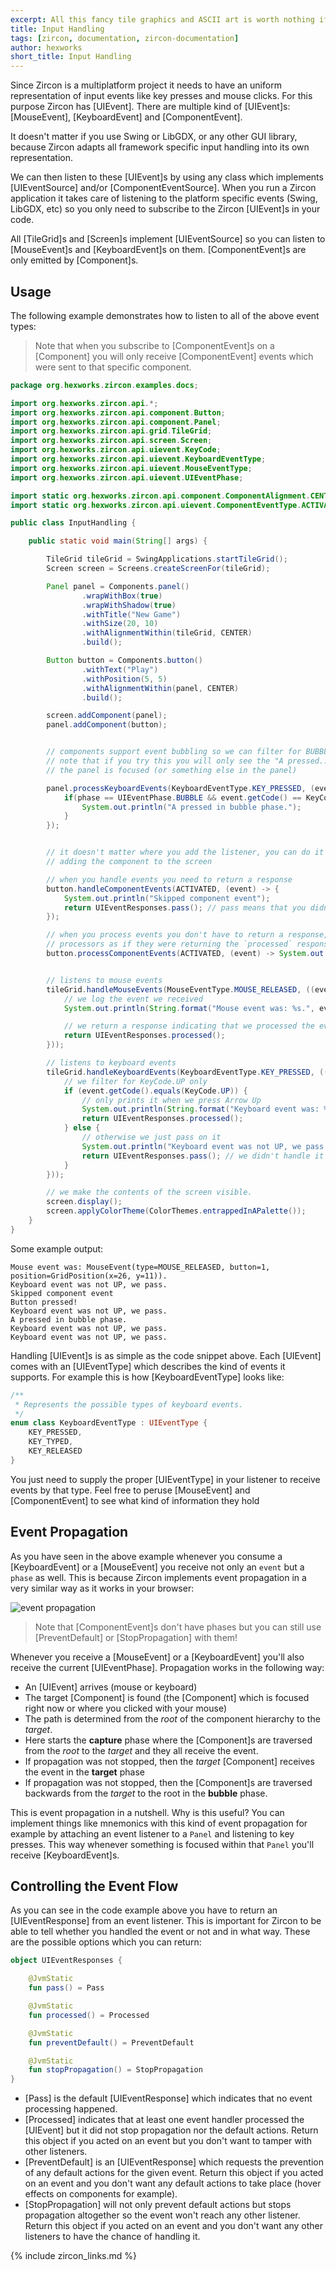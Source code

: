 ```yaml
---
excerpt: All this fancy tile graphics and ASCII art is worth nothing if your player's can't interact with your game! In this article we'll learn how to handle Inputs in Zircon!
title: Input Handling
tags: [zircon, documentation, zircon-documentation]
author: hexworks
short_title: Input Handling
---
```


Since Zircon is a multiplatform project it needs to have an uniform representation of input events like
key presses and mouse clicks. For this purpose Zircon has [UIEvent]. There are multiple kind of [UIEvent]s:
[MouseEvent], [KeyboardEvent] and [ComponentEvent].

It doesn't matter if you use Swing or LibGDX, or any other GUI library, because Zircon adapts all framework
specific input handling into its own representation.

We can then listen to these [UIEvent]s by using any class which implements [UIEventSource] and/or [ComponentEventSource].
When you run a Zircon application it takes care of listening to the platform specific events (Swing, LibGDX, etc) so you
only need to subscribe to the Zircon [UIEvent]s in your code.

All [TileGrid]s and [Screen]s implement [UIEventSource] so you can listen to [MouseEvent]s and [KeyboardEvent]s on them.
[ComponentEvent]s are only emitted by [Component]s.

## Usage

The following example demonstrates how to listen to all of the above event types:

> Note that when you subscribe to [ComponentEvent]s on a [Component] you will only receive [ComponentEvent] events which
were sent to that specific component.

```java
package org.hexworks.zircon.examples.docs;

import org.hexworks.zircon.api.*;
import org.hexworks.zircon.api.component.Button;
import org.hexworks.zircon.api.component.Panel;
import org.hexworks.zircon.api.grid.TileGrid;
import org.hexworks.zircon.api.screen.Screen;
import org.hexworks.zircon.api.uievent.KeyCode;
import org.hexworks.zircon.api.uievent.KeyboardEventType;
import org.hexworks.zircon.api.uievent.MouseEventType;
import org.hexworks.zircon.api.uievent.UIEventPhase;

import static org.hexworks.zircon.api.component.ComponentAlignment.CENTER;
import static org.hexworks.zircon.api.uievent.ComponentEventType.ACTIVATED;

public class InputHandling {

    public static void main(String[] args) {

        TileGrid tileGrid = SwingApplications.startTileGrid();
        Screen screen = Screens.createScreenFor(tileGrid);

        Panel panel = Components.panel()
                .wrapWithBox(true)
                .wrapWithShadow(true)
                .withTitle("New Game")
                .withSize(20, 10)
                .withAlignmentWithin(tileGrid, CENTER)
                .build();

        Button button = Components.button()
                .withText("Play")
                .withPosition(5, 5)
                .withAlignmentWithin(panel, CENTER)
                .build();

        screen.addComponent(panel);
        panel.addComponent(button);


        // components support event bubbling so we can filter for BUBBLE events here
        // note that if you try this you will only see the "A pressed..." message when
        // the panel is focused (or something else in the panel)

        panel.processKeyboardEvents(KeyboardEventType.KEY_PRESSED, (event, phase) -> {
            if(phase == UIEventPhase.BUBBLE && event.getCode() == KeyCode.KEY_A) {
                System.out.println("A pressed in bubble phase.");
            }
        });


        // it doesn't matter where you add the listener, you can do it before or after
        // adding the component to the screen

        // when you handle events you need to return a response
        button.handleComponentEvents(ACTIVATED, (event) -> {
            System.out.println("Skipped component event");
            return UIEventResponses.pass(); // pass means that you didn't handle the event
        });

        // when you process events you don't have to return a response, Zircon will treat
        // processors as if they were returning the `processed` response.
        button.processComponentEvents(ACTIVATED, (event) -> System.out.println("Button pressed!"));


        // listens to mouse events
        tileGrid.handleMouseEvents(MouseEventType.MOUSE_RELEASED, ((event, phase) -> {
            // we log the event we received
            System.out.println(String.format("Mouse event was: %s.", event));

            // we return a response indicating that we processed the event
            return UIEventResponses.processed();
        }));

        // listens to keyboard events
        tileGrid.handleKeyboardEvents(KeyboardEventType.KEY_PRESSED, ((event, phase) -> {
            // we filter for KeyCode.UP only
            if (event.getCode().equals(KeyCode.UP)) {
                // only prints it when we press Arrow Up
                System.out.println(String.format("Keyboard event was: %s.", event));
                return UIEventResponses.processed();
            } else {
                // otherwise we just pass on it
                System.out.println("Keyboard event was not UP, we pass.");
                return UIEventResponses.pass(); // we didn't handle it so we pass on the event
            }
        }));

        // we make the contents of the screen visible.
        screen.display();
        screen.applyColorTheme(ColorThemes.entrappedInAPalette());
    }
}
```

Some example output:

```
Mouse event was: MouseEvent(type=MOUSE_RELEASED, button=1, position=GridPosition(x=26, y=11)).
Keyboard event was not UP, we pass.
Skipped component event
Button pressed!
Keyboard event was not UP, we pass.
A pressed in bubble phase.
Keyboard event was not UP, we pass.
Keyboard event was not UP, we pass.
```

Handling [UIEvent]s is as simple as the code snippet above. Each [UIEvent] comes with an [UIEventType] which describes
the kind of events it supports. For example this is how [KeyboardEventType] looks like:

```kotlin
/**
 * Represents the possible types of keyboard events.
 */
enum class KeyboardEventType : UIEventType {
    KEY_PRESSED,
    KEY_TYPED,
    KEY_RELEASED
}
``` 

You just need to supply the proper [UIEventType] in your listener to receive events by that type.
Feel free to peruse [MouseEvent] and [ComponentEvent] to see what kind of information they hold

## Event Propagation

As you have seen in the above example whenever you consume a [KeyboardEvent] or a [MouseEvent] you receive not only
an `event` but a `phase` as well. This is because Zircon implements event propagation in a very similar way as it
works in your browser:

![event propagation](/assets/img/event_propagation.png)

> Note that [ComponentEvent]s don't have phases but you can still use [PreventDefault] or [StopPropagation] with them!

Whenever you receive a [MouseEvent] or a [KeyboardEvent] you'll also receive the current [UIEventPhase]. Propagation works
in the following way:

- An [UIEvent] arrives (mouse or keyboard)
- The target [Component] is found (the [Component] which is focused right now or where you clicked with your mouse)
- The path is determined from the *root* of the component hierarchy to the *target*.
- Here starts the **capture** phase where the [Component]s are traversed from the *root* to the *target* and they all
  receive the event.
- If propagation was not stopped, then the *target* [Component] receives the event in the **target** phase
- If propagation was not stopped, then the [Component]s are traversed backwards from the *target* to the root in the
  **bubble** phase.
  
This is event propagation in a nutshell. Why is this useful? You can implement things like mnemonics with this kind of
event propagation for example by attaching an event listener to a `Panel` and listening to key presses. This way
whenever something is focused within that `Panel` you'll receive [KeyboardEvent]s.

## Controlling the Event Flow

As you can see in the code example above you have to return an [UIEventResponse] from an event listener. This is important
for Zircon to be able to tell whether you handled the event or not and in what way. These are the possible options
which you can return:

```kotlin
object UIEventResponses {

    @JvmStatic
    fun pass() = Pass

    @JvmStatic
    fun processed() = Processed

    @JvmStatic
    fun preventDefault() = PreventDefault

    @JvmStatic
    fun stopPropagation() = StopPropagation
}
```

- [Pass] is the default [UIEventResponse] which indicates that no event processing happened.
- [Processed] indicates that at least one event handler processed the [UIEvent] but it did not stop propagation
  nor the default actions. 
  Return this object if you acted on an event but you don't want to tamper with other listeners.
- [PreventDefault] is an [UIEventResponse] which requests the prevention of any default actions for the given event.
  Return this object if you acted on an event and you  don't want any default actions to take place
  (hover effects on components for example).
- [StopPropagation] will not only prevent default actions but stops propagation altogether so the event won't reach
  any other listener.
  Return this object if you acted on an event and you don't want any other listeners to have the chance of
  handling it.
  
{% include zircon_links.md %}
